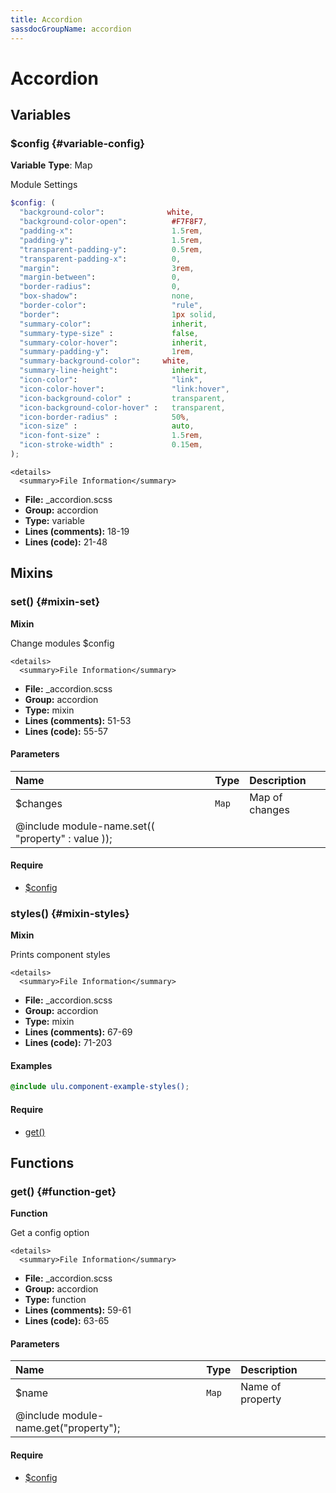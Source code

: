 ```yaml
---
title: Accordion
sassdocGroupName: accordion
---
```



# Accordion





## Variables




<div class="sassdoc-item-header">

###  $config {#variable-config}

  <div class="sassdoc-item-header__labels">
    <span class="tag tag--primary"><strong>Variable</strong></span> <span class="tag"><strong>Type</strong>: Map</span>
  </div>

</div>

  

Module Settings
    
    

``` scss
$config: (
  "background-color":              white,
  "background-color-open":          #F7F8F7,
  "padding-x":                      1.5rem,
  "padding-y":                      1.5rem,
  "transparent-padding-y":          0.5rem,
  "transparent-padding-x":          0,
  "margin":                         3rem,
  "margin-between":                 0,
  "border-radius":                  0,
  "box-shadow":                     none,
  "border-color":                   "rule",
  "border":                         1px solid,
  "summary-color":                  inherit,
  "summary-type-size" :             false,
  "summary-color-hover":            inherit,
  "summary-padding-y":              1rem,
  "summary-background-color":     white,
  "summary-line-height":            inherit,
  "icon-color":                     "link",
  "icon-color-hover":               "link:hover",
  "icon-background-color" :         transparent,
  "icon-background-color-hover" :   transparent,
  "icon-border-radius" :            50%,
  "icon-size" :                     auto,
  "icon-font-size" :                1.5rem,
  "icon-stroke-width" :             0.15em,
);
```
  

    <details>
      <summary>File Information</summary>
- **File:** _accordion.scss
- **Group:** accordion
- **Type:** variable
- **Lines (comments):** 18-19
- **Lines (code):** 21-48
    </details>
    
  

## Mixins




<div class="sassdoc-item-header">

###  set() {#mixin-set}

  <div class="sassdoc-item-header__labels">
    <span class="tag tag--primary"><strong>Mixin</strong></span>
  </div>

</div>

  

Change modules $config
    
    

    <details>
      <summary>File Information</summary>
- **File:** _accordion.scss
- **Group:** accordion
- **Type:** mixin
- **Lines (comments):** 51-53
- **Lines (code):** 55-57
    </details>
    

#### Parameters


|Name|Type|Description|
|:--|:--|:--|
|$changes|`Map`|Map of changes
  @include module-name.set(( "property" : value ));|

    

#### Require

- [$config](/sass/components/accordion/#variable-config)
  


<div class="sassdoc-item-header">

###  styles() {#mixin-styles}

  <div class="sassdoc-item-header__labels">
    <span class="tag tag--primary"><strong>Mixin</strong></span>
  </div>

</div>

  

Prints component styles
    
    

    <details>
      <summary>File Information</summary>
- **File:** _accordion.scss
- **Group:** accordion
- **Type:** mixin
- **Lines (comments):** 67-69
- **Lines (code):** 71-203
    </details>
    

#### Examples

      


``` scss
@include ulu.component-example-styles();
```
  

      

#### Require

- [get()](/sass/components/accordion/#function-get)
  
  

## Functions




<div class="sassdoc-item-header">

###  get() {#function-get}

  <div class="sassdoc-item-header__labels">
    <span class="tag tag--primary"><strong>Function</strong></span>
  </div>

</div>

  

Get a config option
    
    

    <details>
      <summary>File Information</summary>
- **File:** _accordion.scss
- **Group:** accordion
- **Type:** function
- **Lines (comments):** 59-61
- **Lines (code):** 63-65
    </details>
    

#### Parameters


|Name|Type|Description|
|:--|:--|:--|
|$name|`Map`|Name of property
  @include module-name.get("property");|

    

#### Require

- [$config](/sass/components/accordion/#variable-config)
  
  
  